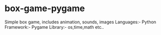 # box-game-pygame
Simple box game, includes animation, sounds, images
Languages:- Python
Framework:- Pygame
Library:- os,time,math etc..




